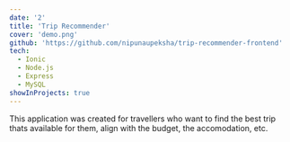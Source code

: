 ```yaml
---
date: '2'
title: 'Trip Recommender'
cover: 'demo.png'
github: 'https://github.com/nipunaupeksha/trip-recommender-frontend'
tech:
  - Ionic
  - Node.js
  - Express
  - MySQL
showInProjects: true
---
```


This application was created for travellers who want to find the best trip thats available for them, align with the budget, the accomodation, etc.
